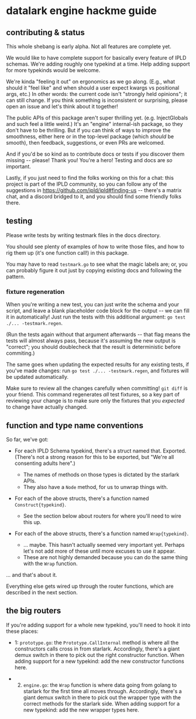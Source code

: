 datalark engine hackme guide
============================

contributing & status
---------------------

This whole shebang is early alpha.  Not all features are complete yet.

We would like to have complete support for basically every feature of IPLD schemas.
We're adding roughly one typekind at a time.
Help adding support for more typekinds would be welcome.

We're kinda "feeling it out" on ergonomics as we go along.
(E.g., what should it "feel like" and when should a user expect kwargs vs positional args, etc.)
In other words: the current code isn't "strongly held opinions"; it can still change.
If you think something is inconsistent or surprising, please open an issue and let's think about it together!

The public APIs of this package aren't super thrilling yet.
(e.g. InjectGlobals and such feel a little weird.)
It's an "engine" internal-ish package, so they don't have to be thrilling.
But if you can think of ways to improve the smoothness,
either here or in the top-level package (which *should* be smooth),
then feedback, suggestions, or even PRs are welcomed.

And if you'd be so kind as to contribute docs or tests if you discover them missing --
please!  Thank you!  You're a hero!  Testing and docs are _so_ important.

Lastly, if you just need to find the folks working on this for a chat:
this project is part of the IPLD community, so you can follow any of the suggestions
in https://github.com/ipld/ipld#finding-us -- there's a matrix chat, and a discord bridged to it,
and you should find some friendly folks there.



testing
-------

Please write tests by writing testmark files in the docs directory.

You should see plenty of examples of how to write those files,
and how to rig them up (it's one function call!) in this package.

You may have to read `testmark.go` to see what the magic labels are;
or, you can probably figure it out just by copying existing docs and following the pattern.

### fixture regeneration

When you're writing a new test, you can just write the schema and your script,
and leave a blank placeholder code block for the output -- we can fill it in automatically!
Just run the tests with this additional argument: `go test ./... -testmark.regen`.

(Run the tests again without that argument afterwards -- that flag means the tests
will almost always pass, because it's assuming the new output is "correct";
you should doublecheck that the result is deterministic before commiting.)

The same goes when updating the expected results for any existing tests, if you've made changes:
run `go test ./... -testmark.regen`, and fixtures will be updated automatically.

Make sure to review all the changes carefully when committing!  `git diff` is your friend.
This command regenerates *all* test fixtures, so a key part of reviewing your change is
to make sure only the fixtures that you _expected_ to change have actually changed.



function and type name conventions
----------------------------------

So far, we've got:

- For each IPLD Schema typekind, there's a struct named that.  Exported.
  (There's not a strong reason for this to be exported, but "We're all consenting adults here".)
  - The names of methods on those types is dictated by the starlark APIs.
  - They also have a `Node` method, for us to unwrap things with.

- For each of the above structs, there's a function named `Construct{typekind}`.
  - See the section below about routers for where you'll need to wire this up.

- For each of the above structs, there's a function named `Wrap{typekind}`.
  - ... maybe.  This hasn't actually seemed very important yet.  Perhaps let's not add more of these until more excuses to use it appear.
  - These are not highly demanded because you can do the same thing with the `Wrap` function.

... and that's about it.

Everything else gets wired up through the router functions,
which are described in the next section.



the big routers
---------------

If you're adding support for a whole new typekind,
you'll need to hook it into these places:

- 1: `prototype.go`: the `Prototype.CallInternal` method is where all the constructors calls cross in from starlark.
  Accordingly, there's a giant demux switch in there to pick out the right constructor function.
  When adding support for a new typekind: add the new constructor functions here.

- 2. `engine.go`: the `Wrap` function is where data going from golang to starlark for the first time all moves through.
  Accordingly, there's a giant demux switch in there to pick out the wrapper type with the correct methods for the starlark side.
  When adding support for a new typekind: add the new wrapper types here.
